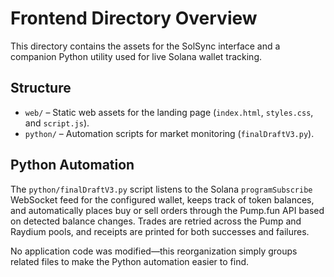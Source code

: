 # Frontend Directory Overview

This directory contains the assets for the SolSync interface and a companion Python utility used for live Solana wallet tracking.

## Structure

- `web/` – Static web assets for the landing page (`index.html`, `styles.css`, and `script.js`).
- `python/` – Automation scripts for market monitoring (`finalDraftV3.py`).

## Python Automation

The `python/finalDraftV3.py` script listens to the Solana `programSubscribe` WebSocket feed for the configured wallet, keeps track of token balances, and automatically places buy or sell orders through the Pump.fun API based on detected balance changes. Trades are retried across the Pump and Raydium pools, and receipts are printed for both successes and failures.

No application code was modified—this reorganization simply groups related files to make the Python automation easier to find.
